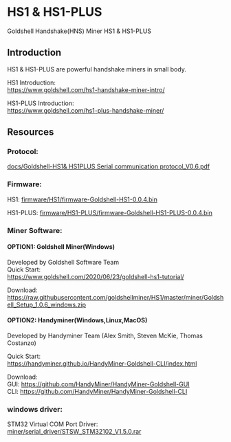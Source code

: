 # HS1 & HS1-PLUS 
Goldshell Handshake(HNS) Miner HS1 & HS1-PLUS

## Introduction
HS1 & HS1-PLUS are powerful handshake miners in small body.

HS1 Introduction:  
https://www.goldshell.com/hs1-handshake-miner-intro/  

HS1-PLUS Introduction:  
https://www.goldshell.com/hs1-plus-handshake-miner/

## Resources

### Protocol: 

[docs/Goldshell-HS1& HS1PLUS Serial communication protocol_V0.6.pdf](https://github.com/goldshellminer/HS1/blob/master/docs/Goldshell-HS1%26%20HS1PLUS%20Serial%20communication%20protocol_V0.6.pdf)

### Firmware:  

HS1: [firmware/HS1/firmware-Goldshell-HS1-0.0.4.bin](https://raw.githubusercontent.com/goldshellminer/HS1/master/firmware/HS1/firmware-Goldshell-HS1-0.0.4.bin)

HS1-PLUS: [firmware/HS1-PLUS/firmware-Goldshell-HS1-PLUS-0.0.4.bin](https://raw.githubusercontent.com/goldshellminer/HS1/master/firmware/HS1-PLUS/firmware-Goldshell-HS1-PLUS-0.0.4.bin)

### Miner Software:  
#### OPTION1: Goldshell Miner(Windows)  
Developed by Goldshell Software Team  
Quick Start:  
https://www.goldshell.com/2020/06/23/goldshell-hs1-tutorial/  

Download:  
https://raw.githubusercontent.com/goldshellminer/HS1/master/miner/Goldshell_Setup_1.0.6_windows.zip

#### OPTION2: Handyminer(Windows,Linux,MacOS)

Developed by Handyminer Team (Alex Smith, Steven McKie, Thomas Costanzo)  

Quick Start:   
https://handyminer.github.io/HandyMiner-Goldshell-CLI/index.html

Download:  
GUI:  https://github.com/HandyMiner/HandyMiner-Goldshell-GUI  
CLI:  https://github.com/HandyMiner/HandyMiner-Goldshell-CLI  

### windows driver:
STM32 Virtual COM Port Driver:  
[miner/serial_driver/STSW_STM32102_V1.5.0.rar](https://raw.githubusercontent.com/goldshellminer/HS1/master/miner/serial_driver/STSW_STM32102_V1.5.0.rar)  






